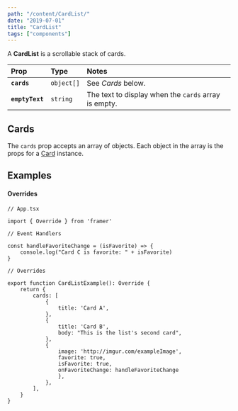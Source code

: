 ```yaml
---
path: "/content/CardList/"
date: "2019-07-01"
title: "CardList"
tags: ["components"]
---
```


A **CardList** is a scrollable stack of cards.

| Prop            | Type       | Notes                                                |
| :-------------- | :--------- | :--------------------------------------------------- |
| **`cards`**     | `object[]` | See _Cards_ below.                                   |
| **`emptyText`** | `string`   | The text to display when the `cards` array is empty. |

## Cards

The `cards` prop accepts an array of objects. Each object in the array is the
props for a [Card](Card) instance.

## Examples

#### Overrides

```tsx
// App.tsx

import { Override } from 'framer'

// Event Handlers

const handleFavoriteChange = (isFavorite) => {
	console.log("Card C is favorite: " + isFavorite)
}

// Overrides

export function CardListExample(): Override {
	return {
		cards: [
			{
				title: 'Card A',
			},
			{
				title: 'Card B',
				body: "This is the list's second card",
			},
			{
				image: 'http://imgur.com/exampleImage',
				favorite: true,
				isFavorite: true,
				onFavoriteChange: handleFavoriteChange
				},
			},
		],
	}
}
```
